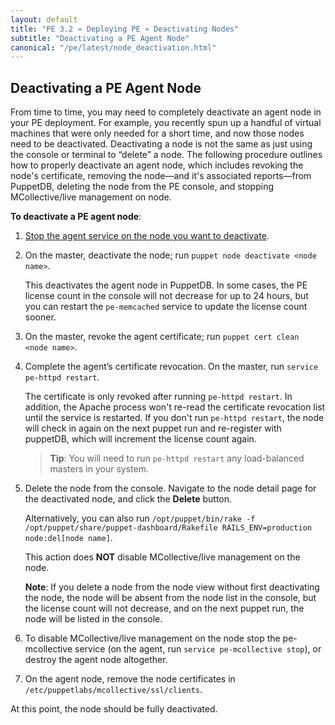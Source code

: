 ```yaml
---
layout: default
title: "PE 3.2 » Deploying PE » Deactivating Nodes"
subtitle: "Deactivating a PE Agent Node"
canonical: "/pe/latest/node_deactivation.html"
---
```



Deactivating a PE Agent Node
----------------
From time to time, you may need to completely deactivate an agent node in your PE deployment. For example, you recently spun up a handful of virtual machines that were only needed for a short time, and now those nodes need to be deactivated. Deactivating a node is not the same as just using the console or terminal to “delete” a node. The following procedure outlines how to properly deactivate an agent node, which includes revoking the node's certificate, removing the node—and it's associated reports—from PuppetDB, deleting the node from the PE console, and stopping MCollective/live management on node. 

**To deactivate a PE agent node**:

1. [Stop the agent service on the node you want to deactivate](./orchestration_puppet.html). 
2. On the master, deactivate the node; run `puppet node deactivate <node name>`. 

   This deactivates the agent node in PuppetDB. In some cases, the PE license count in the console will not decrease for up to 24 hours, but you can restart the `pe-memcached` service to update the license count sooner.  
   
3. On the master, revoke the agent certificate; run `puppet cert clean <node name>`. 

4. Complete the agent’s certificate revocation. On the master, run `service pe-httpd restart`. 

   The certificate is only revoked after running `pe-httpd restart`. In addition, the Apache process won't re-read the certificate revocation list until the service is restarted. If you don't run `pe-httpd restart`, the node will check in again on the next puppet run and re-register with puppetDB, which will increment the license count again. 
   
   > **Tip**: You will need to run `pe-httpd restart` any load-balanced masters in your system. 

5. Delete the node from the console. Navigate to the node detail page for the deactivated node, and click the __Delete__ button. 

   Alternatively, you can also run `/opt/puppet/bin/rake -f /opt/puppet/share/puppet-dashboard/Rakefile RAILS_ENV=production node:del[node name]`.

   This action does **NOT** disable MCollective/live management on the node. 
   
   **Note**: If you delete a node from the node view without first deactivating the node, the node will be absent from the node list in the console, but the license count will not decrease, and on the next puppet run, the node will be listed in the console. 

6. To disable MCollective/live management on the node stop the pe-mcollective service (on the agent, run `service pe-mcollective stop`), or destroy the agent node altogether. 

7. On the agent node, remove the node certificates in `/etc/puppetlabs/mcollective/ssl/clients`. 

At this point, the node should be fully deactivated.

